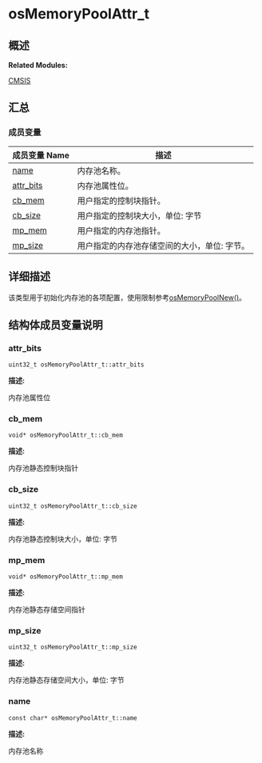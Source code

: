 # osMemoryPoolAttr_t


## **概述**

**Related Modules:**

[CMSIS](_c_m_s_i_s-_r_t_o_s.md)


## **汇总**


### 成员变量

  | 成员变量&nbsp;Name | 描述 | 
| -------- | -------- |
| [name](#name) | 内存池名称。 | 
| [attr_bits](#attr_bits) | 内存池属性位。 | 
| [cb_mem](#cb_mem) | 用户指定的控制块指针。 | 
| [cb_size](#cb_size) | 用户指定的控制块大小，单位:&nbsp;字节 | 
| [mp_mem](#mp_mem) | 用户指定的内存池指针。 | 
| [mp_size](#mp_size) | 用户指定的内存池存储空间的大小，单位:&nbsp;字节。 | 


## **详细描述**

该类型用于初始化内存池的各项配置，使用限制参考[osMemoryPoolNew()](_c_m_s_i_s-_r_t_o_s.md#osmemorypoolnew)。


## **结构体成员变量说明**


### attr_bits

  
```
uint32_t osMemoryPoolAttr_t::attr_bits
```

**描述:**

内存池属性位


### cb_mem

  
```
void* osMemoryPoolAttr_t::cb_mem
```

**描述:**

内存池静态控制块指针


### cb_size

  
```
uint32_t osMemoryPoolAttr_t::cb_size
```

**描述:**

内存池静态控制块大小，单位: 字节


### mp_mem

  
```
void* osMemoryPoolAttr_t::mp_mem
```

**描述:**

内存池静态存储空间指针


### mp_size

  
```
uint32_t osMemoryPoolAttr_t::mp_size
```

**描述:**

内存池静态存储空间大小，单位: 字节


### name

  
```
const char* osMemoryPoolAttr_t::name
```

**描述:**

内存池名称
